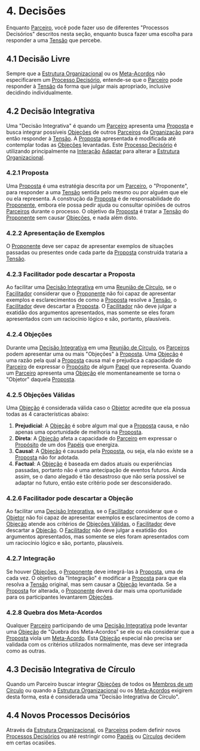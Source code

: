 # 4. <span id="decisao">Decisões</span>

Enquanto [Parceiro][parceiros], você pode fazer uso de diferentes "Processos Decisórios" descritos nesta seção, enquanto busca fazer uma escolha para responder a uma [Tensão][tensoes] que percebe.

## 4.1 <span id="decisao-livre-por-padrao">Decisão Livre</span>

Sempre que a [Estrutura Organizacional][estrutura-organizacional] ou os [Meta-Acordos][meta-acordos] não especificarem um [Processo Decisório][processos-decisorios], entende-se que o [Parceiro][parceiros] pode responder à [Tensão][tensoes] da forma que julgar mais apropriado, inclusive decidindo individualmente.

## 4.2 <span id="decisao-integrativa">Decisão Integrativa</span>

Uma "Decisão Integrativa" é quando um [Parceiro][parceiros] apresenta uma [Proposta][proposta] e busca integrar possíveis [Objeções][objecoes] de outros [Parceiros][parceiros] da [Organização][organizacao] para então responder à [Tensão][tensoes]. A [Proposta][proposta] apresentada é modificada até contemplar todas as [Objeções][objecoes] levantadas. Este [Processo Decisório][processos-decisorios] é utilizando principalmente na [Interação][interacoes] [Adaptar][adaptar] para alterar a [Estrutura Organizacional][estrutura-organizacional]. 

### 4.2.1 <span id="proposta">Proposta</span>

Uma [Proposta][proposta] é uma estratégia descrita por um [Parceiro][parceiros], o "Proponente", para responder a uma [Tensão][tensoes] sentida pelo mesmo ou por alguém que ele ou ela representa. A construção da [Proposta][proposta] é de responsabilidade do [Proponente][proposta], embora ele possa pedir ajuda ou consultar opiniões de outros [Parceiros][parceiros] durante o processo. O objetivo da [Proposta][proposta] é tratar a [Tensão][tensoes] do [Proponente][proposta] sem causar [Objeções][objecoes], e nada além disto.

### 4.2.2 <span id="apresentacao-de-exemplos">Apresentação de Exemplos</span>

O [Proponente][proposta] deve ser capaz de apresentar exemplos de situações passadas ou presentes onde cada parte da [Proposta][proposta] construída trataria a [Tensão][tensoes].

### 4.2.3 Facilitador pode descartar a Proposta

Ao facilitar uma [Decisão Integrativa][decisao-integrativa] em uma [Reunião de Círculo][reuniao-de-circulo], se o [Facilitador][facilitador] considerar que o [Proponente][proposta] não foi capaz de apresentar exemplos e esclarecimentos de como a [Proposta][proposta] resolve a [Tensão][tensoes], o [Facilitador][facilitador] deve descartar a [Proposta][proposta]. O [Facilitador][facilitador] não deve julgar a exatidão dos argumentos apresentados, mas somente se eles foram apresentados com um raciocínio lógico e são, portanto, plausíveis.

### 4.2.4 <span id="objecoes">Objeções</span>

Durante uma [Decisão Integrativa][decisao-integrativa] em uma [Reunião de Círculo][reuniao-de-circulo], os [Parceiros][parceiros] podem apresentar uma ou mais "Objeções" à [Proposta][proposta]. Uma [Objeção][objecoes] é uma razão pela qual a [Proposta][proposta] causa mal e prejudica a capacidade do [Parceiro][parceiros] de expressar o [Propósito][papeis] de algum [Papel][papeis] que representa. Quando um [Parceiro][parceiros] apresenta uma [Objeção][objecoes] ele momentaneamente se torna o "Objetor" daquela [Proposta][proposta].

### 4.2.5 <span id="objecoes-validas">Objeções Válidas</span>

Uma [Objeção][objecoes] é considerada válida caso o [Objetor][objetor] acredite que ela possua todas as 4 características abaixo:

1. **Prejudicial**: A [Objeção][objecoes] é sobre algum mal que a [Proposta][proposta] causa, e não apenas uma oportunidade de melhoria na [Proposta][proposta].
2. **Direta**: A [Objeção][objecoes] afeta a capacidade do [Parceiro][parceiros] em expressar o [Propósito][papeis] de um dos [Papéis][papeis] que energiza.
3. **Causal**: A [Objeção][objecoes] é causado pela [Proposta][proposta], ou seja, ela não existe se a [Proposta][proposta] não for adotada.
4. **Factual**: A [Objeção][objecoes] é baseada em dados atuais ou experiências passadas, portanto não é uma antecipação de eventos futuros. Ainda assim, se o dano alegado é tão desastroso que não seria possível se adaptar no futuro, então este critério pode ser desconsiderado.

### 4.2.6 Facilitador pode descartar a Objeção

Ao facilitar uma [Decisão Integrativa][decisao-integrativa], se o [Facilitador][facilitador] considerar que o [Objetor][objetor] não foi capaz de apresentar exemplos e esclarecimentos de como a [Objeção][objecoes] atende aos critérios de [Objeções Válidas][objecoes-validas], o [Facilitador][facilitador] deve descartar a [Objeção][objecoes]. O [Facilitador][facilitador] não deve julgar a exatidão dos argumentos apresentados, mas somente se eles foram apresentados com um raciocínio lógico e são, portanto, plausíveis.

### 4.2.7 <span id="integracao">Integração</span>

Se houver [Objeções][objecoes], o [Proponente][proposta] deve integrá-las à [Proposta][proposta], uma de cada vez. O objetivo da "Integração" é modificar a [Proposta][proposta] para que ela resolva a [Tensão][tensoes] original, mas sem causar a [Objeção][objecoes] levantada. Se a [Proposta][proposta] for alterada, o [Proponente][proposta] deverá dar mais uma oportunidade para os participantes levantarem [Objeções][objecoes].

### 4.2.8 <span id="quebra-dos-meta-acordos">Quebra dos Meta-Acordos</span>

Qualquer [Parceiro][parceiros] participando de uma [Decisão Integrativa][decisao-integrativa] pode levantar uma [Objeção][objecoes] de "Quebra dos Meta-Acordos" se ele ou ela considerar que a [Proposta][proposta] viola um [Meta-Acordo][meta-acordos]. Esta [Objeção][objecoes] especial não precisa ser validada com os critérios utilizados normalmente, mas deve ser integrada como as outras.

## 4.3 <span id="decisao-integrativa-de-circulo">Decisão Integrativa de Círculo</span>

Quando um Parceiro buscar integrar [Objeções][objecoes] de todos os [Membros de um Círculo][membros-de-circulo] ou quando a [Estrutura Organizacional][estrutura-organizacional] ou os [Meta-Acordos][meta-acordos] exigirem desta forma, esta é considerada uma "Decisão Integrativa de Círculo".

## 4.4 <span id="novos-processos-decisórios">Novos Processos Decisórios</span>

Através da [Estrutura Organizacional][estrutura-organizacional], os [Parceiros][parceiros] podem definir novos [Processos Decisórios][processos-decisorios] ou até restringir como [Papéis][papeis] ou [Círculos][circulos] decidem em certas ocasiões.

[meta-acordos]: README.md
[processos-decisorios]: #decisoes
[estrutura-organizacional]: estrutura-organizacional.md
[papeis]: estrutura-organizacional.md#papeis
[circulos]: estrutura-organizacional.md#circulos
[membros-de-circulo]: estrutura-organizacional.md#membros-do-circulo
[parceiros]: organizacao.md#parceiros
[papeis]: estrutura-organizacional.md#papeis
[tensoes]: organizacao.md#tensoes
[decisao-livre]: #decisao-livre
[decisao-integrativa]: #decisao-integrativa
[organizacao]: organizacao.md
[objetor]: #objecoes
[objecoes]: #objecoes
[objecoes-validas]: #objecoes-validas
[proposta]: #proposta
[facilitador]: papeis-essenciais.md#facilitador
[reuniao-de-circulo]: interacoes.md#reuniao-de-circulo
[interacoes]: interacoes.md
[adaptar]: interacoes.md#adaptar
